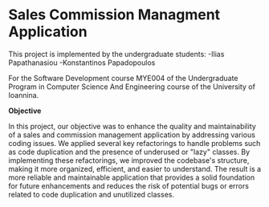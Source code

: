 # Sales Commission Managment Application

This project is implemented by the undergraduate students: -Ilias Papathanasiou -Konstantinos Papadopoulos

For the Software Development course MYE004 of the Undergraduate Program in Computer Science And Engineering course of the University of Ioannina.

<b> Objective </b>

In this project, our objective was to enhance the quality and maintainability of a sales and commission management application by addressing various coding issues. We applied several key refactorings to handle 
problems such as code duplication and the presence of underused or "lazy" classes. 
By implementing these refactorings, we improved the codebase's structure, making it more organized, efficient, and easier to understand. 
The result is a more reliable and maintainable application that provides a solid foundation for future enhancements and reduces the risk of potential bugs or errors related to code duplication and unutilized classes.
